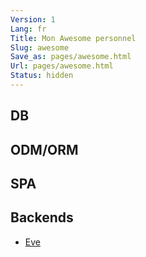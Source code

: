 ```yaml
---
Version: 1
Lang: fr
Title: Mon Awesome personnel
Slug: awesome
Save_as: pages/awesome.html
Url: pages/awesome.html
Status: hidden
---
```


## DB

## ODM/ORM

## SPA

## Backends

* [Eve]({filename}../posts/eve.md)

